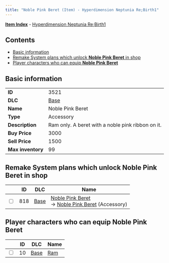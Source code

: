 ```yaml
---
title: "Noble Pink Beret (Item) - Hyperdimension Neptunia Re;Birth1"
---
```


[**Item Index**](/neptunia/rb1/item/index.html) - [Hyperdimension Neptunia Re;Birth1](/neptunia/rb1)

## Contents

- [Basic information](#basic-information)
- [Remake System plans which unlock **Noble Pink Beret** in shop](#remake-system-plans-which-unlock-noble-pink-beret-in-shop)
- [Player characters who can equip **Noble Pink Beret**](#player-characters-who-can-equip-noble-pink-beret)

## Basic information

|   |   |
| -- | -- |
| **ID** | 3521 |
| **DLC** | [Base](/neptunia/rb1/dlc/1-base.html) |
| **Name** | Noble Pink Beret |
| **Type** | Accessory |
| **Description** | Ram only. A beret with a noble pink ribbon on it. |
| **Buy Price** | 3000 |
| **Sell Price** | 1500 |
| **Max inventory** | 99 |


## Remake System plans which unlock **Noble Pink Beret** in shop

|    | ID | DLC | Name |
| -- | -- | --- | ---- |
| <input type="checkbox" id="rb1-remake-1-818" class="trackbox" /> | 818 | [Base](/neptunia/rb1/dlc/1-base.html) | [Noble Pink Beret](/neptunia/rb1/remake/1-818-noble-pink-beret.html)<br /> → [Noble Pink Beret](/neptunia/rb1/item/1-3521-noble-pink-beret.html) (Accessory) |


## Player characters who can equip **Noble Pink Beret**

|    | ID | DLC | Name |
| -- | -- | --- | ---- |
| <input type="checkbox" id="rb1-player-1-10" class="trackbox" /> | 10 | [Base](/neptunia/rb1/dlc/1-base.html) | [Ram](/neptunia/rb1/player/1-10-ram.html) |
